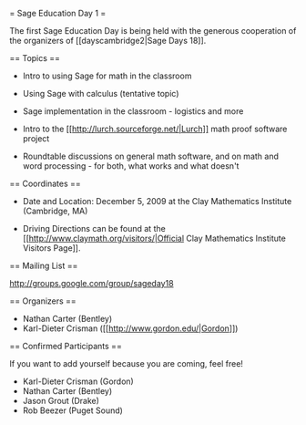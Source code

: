 = Sage Education Day 1 =

 The first Sage Education Day is being held with the generous cooperation of the organizers of [[dayscambridge2|Sage Days 18]].

== Topics ==
  
 * Intro to using Sage for math in the classroom

 * Using Sage with calculus (tentative topic)

 * Sage implementation in the classroom - logistics and more

 * Intro to the [[http://lurch.sourceforge.net/|Lurch]] math proof software project

 * Roundtable discussions on general math software, and on math and word processing - for both, what works and what doesn't

== Coordinates ==
  
 * Date and Location: December 5, 2009 at the Clay Mathematics Institute (Cambridge, MA)

 * Driving Directions can be found at the [[http://www.claymath.org/visitors/|Official Clay Mathematics Institute Visitors Page]].

== Mailing List ==

 http://groups.google.com/group/sageday18

== Organizers ==
 * Nathan Carter (Bentley)
 * Karl-Dieter Crisman ([[http://www.gordon.edu/|Gordon]])

== Confirmed Participants ==

 If you want to add yourself because you are coming, feel free!

 * Karl-Dieter Crisman (Gordon)
 * Nathan Carter (Bentley)
 * Jason Grout (Drake)
 * Rob Beezer (Puget Sound)
